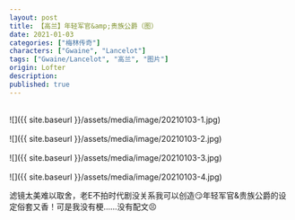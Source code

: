 ```yaml
---
layout: post
title: 【高兰】年轻军官&amp;贵族公爵（图）
date: 2021-01-03
categories: ["梅林传奇"]
characters: ["Gwaine", "Lancelot"]
tags: ["Gwaine/Lancelot", "高兰", "图片"]
origin: Lofter
description: 
published: true
---
```


<br>
![]({{ site.baseurl }}/assets/media/image/20210103-1.jpg)
<br><br>
![]({{ site.baseurl }}/assets/media/image/20210103-2.jpg)
<br><br>
![]({{ site.baseurl }}/assets/media/image/20210103-3.jpg)
<br><br>
![]({{ site.baseurl }}/assets/media/image/20210103-4.jpg)

滤镜太美难以取舍，老E不拍时代剧没关系我可以创造😏年轻军官&贵族公爵的设定俗套又香！可是我没有梗……没有配文😣
